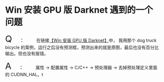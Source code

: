 # Win 安装 GPU 版 Darknet 遇到的一个问题

<big><big><big><big>Q&emsp;</big></big>:&emsp;&emsp;</big></big>
在链接[【Win 安装 GPU 版 Darknet】](https://zhuanlan.zhihu.com/p/45845454)中，
我用那个 dog truck bicycle 的案例，运行之后没有预测框，预测出来的就是原图，最后也没有百分比输出。但也没有报错。

<big><big><big><big>A&emsp;</big></big>:&emsp;&emsp;</big></big>
属性 -> 配置属性 -> C/C++ -> 预处理器 -> 去掉预处理定义里面的 CUDNN_HAL。t
